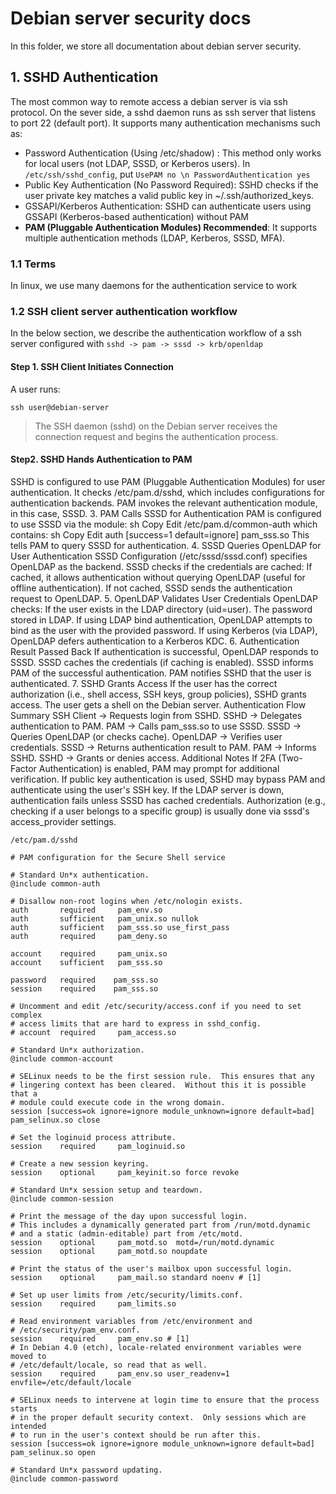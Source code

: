 # Debian server security docs

In this folder, we store all documentation about debian server security.

## 1. SSHD Authentication

The most common way to remote access a debian server is via ssh protocol. On the sever side, a sshd daemon runs as 
ssh server that listens to port 22 (default port). It supports many authentication mechanisms such as:

- Password Authentication (Using /etc/shadow) : This method only works for local users (not LDAP, SSSD, or Kerberos users). In `/etc/ssh/sshd_config`, put `UsePAM no \n PasswordAuthentication yes`
- Public Key Authentication (No Password Required): SSHD checks if the user private key matches a valid public key in ~/.ssh/authorized_keys.
- GSSAPI/Kerberos Authentication: SSHD can authenticate users using GSSAPI (Kerberos-based authentication) without PAM
- **PAM (Pluggable Authentication Modules) Recommended**: It supports multiple authentication methods (LDAP, Kerberos, SSSD, MFA).





### 1.1 Terms

In linux, we use many daemons for the authentication service to work

### 1.2 SSH client server authentication workflow 

In the below section, we describe the authentication 
workflow of a ssh server configured with `sshd -> pam -> sssd -> krb/openldap`

#### Step 1. SSH Client Initiates Connection

A user runs:

```shell
ssh user@debian-server
```

> The SSH daemon (sshd) on the Debian server receives the connection request and begins the authentication process.

#### Step2. SSHD Hands Authentication to PAM
SSHD is configured to use PAM (Pluggable Authentication Modules) for user authentication.
It checks /etc/pam.d/sshd, which includes configurations for authentication backends.
PAM invokes the relevant authentication module, in this case, SSSD.
3. PAM Calls SSSD for Authentication
PAM is configured to use SSSD via the module:
sh
Copy
Edit
/etc/pam.d/common-auth
which contains:
sh
Copy
Edit
auth    [success=1 default=ignore]    pam_sss.so
This tells PAM to query SSSD for authentication.
4. SSSD Queries OpenLDAP for User Authentication
SSSD Configuration (/etc/sssd/sssd.conf) specifies OpenLDAP as the backend.
SSSD checks if the credentials are cached:
If cached, it allows authentication without querying OpenLDAP (useful for offline authentication).
If not cached, SSSD sends the authentication request to OpenLDAP.
5. OpenLDAP Validates User Credentials
OpenLDAP checks:
If the user exists in the LDAP directory (uid=user).
The password stored in LDAP.
If using LDAP bind authentication, OpenLDAP attempts to bind as the user with the provided password.
If using Kerberos (via LDAP), OpenLDAP defers authentication to a Kerberos KDC.
6. Authentication Result Passed Back
If authentication is successful, OpenLDAP responds to SSSD.
SSSD caches the credentials (if caching is enabled).
SSSD informs PAM of the successful authentication.
PAM notifies SSHD that the user is authenticated.
7. SSHD Grants Access
If the user has the correct authorization (i.e., shell access, SSH keys, group policies), SSHD grants access.
The user gets a shell on the Debian server.
Authentication Flow Summary
SSH Client → Requests login from SSHD.
SSHD → Delegates authentication to PAM.
PAM → Calls pam_sss.so to use SSSD.
SSSD → Queries OpenLDAP (or checks cache).
OpenLDAP → Verifies user credentials.
SSSD → Returns authentication result to PAM.
PAM → Informs SSHD.
SSHD → Grants or denies access.
Additional Notes
If 2FA (Two-Factor Authentication) is enabled, PAM may prompt for additional verification.
If public key authentication is used, SSHD may bypass PAM and authenticate using the user's SSH key.
If the LDAP server is down, authentication fails unless SSSD has cached credentials.
Authorization (e.g., checking if a user belongs to a specific group) is usually done via sssd's access_provider settings.


`/etc/pam.d/sshd`

```shell
# PAM configuration for the Secure Shell service

# Standard Un*x authentication.
@include common-auth

# Disallow non-root logins when /etc/nologin exists.
auth       required     pam_env.so
auth       sufficient   pam_unix.so nullok 
auth       sufficient   pam_sss.so use_first_pass
auth       required     pam_deny.so

account    required     pam_unix.so
account    sufficient   pam_sss.so

password   required    pam_sss.so
session    required    pam_sss.so

# Uncomment and edit /etc/security/access.conf if you need to set complex
# access limits that are hard to express in sshd_config.
# account  required     pam_access.so

# Standard Un*x authorization.
@include common-account

# SELinux needs to be the first session rule.  This ensures that any
# lingering context has been cleared.  Without this it is possible that a
# module could execute code in the wrong domain.
session [success=ok ignore=ignore module_unknown=ignore default=bad]        pam_selinux.so close

# Set the loginuid process attribute.
session    required     pam_loginuid.so

# Create a new session keyring.
session    optional     pam_keyinit.so force revoke

# Standard Un*x session setup and teardown.
@include common-session

# Print the message of the day upon successful login.
# This includes a dynamically generated part from /run/motd.dynamic
# and a static (admin-editable) part from /etc/motd.
session    optional     pam_motd.so  motd=/run/motd.dynamic
session    optional     pam_motd.so noupdate

# Print the status of the user's mailbox upon successful login.
session    optional     pam_mail.so standard noenv # [1]

# Set up user limits from /etc/security/limits.conf.
session    required     pam_limits.so

# Read environment variables from /etc/environment and
# /etc/security/pam_env.conf.
session    required     pam_env.so # [1]
# In Debian 4.0 (etch), locale-related environment variables were moved to
# /etc/default/locale, so read that as well.
session    required     pam_env.so user_readenv=1 envfile=/etc/default/locale

# SELinux needs to intervene at login time to ensure that the process starts
# in the proper default security context.  Only sessions which are intended
# to run in the user's context should be run after this.
session [success=ok ignore=ignore module_unknown=ignore default=bad]        pam_selinux.so open

# Standard Un*x password updating.
@include common-password

```


